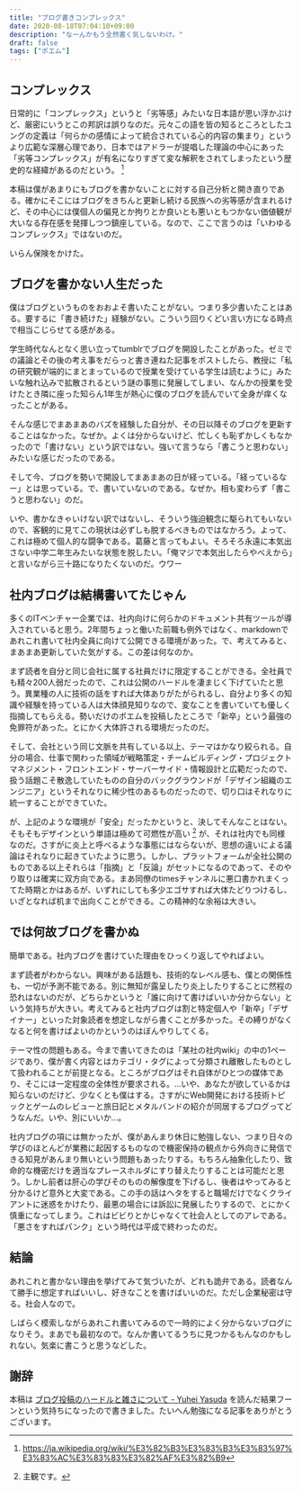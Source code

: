 ```yaml
---
title: "ブログ書きコンプレックス"
date: 2020-08-18T07:04:10+09:00
description: "なーんかもう全然書く気しないわけ。"
draft: false
tags: ["ポエム"]
---
```


## コンプレックス

日常的に「コンプレックス」というと「劣等感」みたいな日本語が思い浮かぶけど、厳密にいうとこの邦訳は誤りなのだ。元々この語を皆の知るところとしたユングの定義は「何らかの感情によって統合されている心的内容の集まり」というより広範な深層心理であり、日本ではアドラーが提唱した理論の中心にあった「劣等コンプレックス」が有名になりすぎて変な解釈をされてしまったという歴史的な経緯があるのだという。 [^1]

本稿は僕があまりにもブログを書かないことに対する自己分析と開き直りである。確かにそこにはブログをきちんと更新し続ける民族への劣等感が含まれるけど、その中心には僕個人の偏見とか拘りとか良いとも悪いともつかない価値観が大いなる存在感を発揮しつつ鎮座している。なので、ここで言うのは「いわゆるコンプレックス」ではないのだ。

いらん保険をかけた。

## ブログを書かない人生だった

僕はブログというものをおおよそ書いたことがない。つまり多少書いたことはある。要するに「書き続けた」経験がない。こういう回りくどい言い方になる時点で相当こじらせてる感がある。

学生時代なんとなく思い立ってtumblrでブログを開設したことがあった。ゼミでの議論とその後の考え事をだらっと書き連ねた記事をポストしたら、教授に「私の研究観が端的にまとまっているので授業を受けている学生は読むように」みたいな触れ込みで拡散されるという謎の事態に発展してしまい、なんかの授業を受けたとき隣に座った知らん1年生が熱心に僕のブログを読んでいて全身が痒くなったことがある。

そんな感じでまあまあのバズを経験した自分が、その日以降そのブログを更新することはなかった。なぜか。よくは分からないけど、忙しくも恥ずかしくもなかったので「書けない」という訳ではない。強いて言うなら「書こうと思わない」みたいな感じだったのである。

そして今、ブログを勢いで開設してまあまあの日が経っている。「経っているなー」とは思っている。で、書いていないのである。なぜか。相も変わらず「書こうと思わない」のだ。

いや、書かなきゃいけない訳ではないし、そういう強迫観念に駆られてもいないので、客観的に見てこの現状は必ずしも脱するべきものではなかろう。よって、これは極めて個人的な闘争である。葛藤と言ってもよい。そろそろ永遠に本気出さない中学二年生みたいな状態を脱したい。「俺マジで本気出したらやべえから」と言いながら三十路になりたくないのだ。ウワー

## 社内ブログは結構書いてたじゃん

多くのITベンチャー企業では、社内向けに何らかのドキュメント共有ツールが導入されていると思う。2年間ちょっと働いた前職も例外ではなく、markdownであれこれ書いて社内全員に向けて公開できる環境があった。で、考えてみると、まあまあ更新していた気がする。この差は何なのか。

まず読者を自分と同じ会社に属する社員だけに限定することができる。全社員でも精々200人弱だったので、これは公開のハードルを凄まじく下げていたと思う。異業種の人に技術の話をすれば大体ありがたがられるし、自分より多くの知識や経験を持っている人は大体顔見知りなので、変なことを書いていても優しく指摘してもらえる。勢いだけのポエムを投稿したところで「新卒」という最強の免罪符があった。とにかく大体許される環境だったのだ。

そして、会社という同じ文脈を共有している以上、テーマはかなり絞られる。自分の場合、仕事で関わった領域が戦略策定・チームビルディング・プロジェクトマネジメント・フロントエンド・サーバーサイド・情報設計と広範だったので、扱う話題こそ散逸していたものの自分のバックグラウンドが「デザイン組織のエンジニア」というそれなりに稀少性のあるものだったので、切り口はそれなりに統一することができていた。

が、上記のような環境が「安全」だったかというと、決してそんなことはない。そもそもデザインという単語は極めて可燃性が高い [^2] が、それは社内でも同様なのだ。さすがに炎上と呼べるような事態にはならないが、思想の違いによる議論はそれなりに起きていたように思う。しかし、プラットフォームが全社公開のものである以上それらは「指摘」と「反論」がセットになるのであって、そのやり取りは確実に双方向である。まあ同僚のtimesチャンネルに悪口書かれまくってた時期とかはあるが、いずれにしても多少エゴサすれば大体たどりつけるし、いざとなれば机まで出向くことができる。この精神的な余裕は大きい。

## では何故ブログを書かぬ

簡単である。社内ブログを書けていた理由をひっくり返してやればよい。

まず読者がわからない。興味がある話題も、技術的なレベル感も、僕との関係性も、一切が予測不能である。別に無知が露呈したり炎上したりすることに然程の恐れはないのだが、どちらかというと「誰に向けて書けばいいか分からない」という気持ちが大きい。考えてみると社内ブログは割と特定個人や「新卒」「デザイナー」といった対象読者を想定しながら書くことが多かった。その縛りがなくなると何を書けばよいのかというのはぼんやりしてくる。

テーマ性の問題もある。今まで書いてきたのは「某社の社内wiki」の中の1ページであり、僕が書く内容とはカテゴリ・タグによって分類され離散したものとして扱われることが前提となる。ところがブログはそれ自体がひとつの媒体であり、そこには一定程度の全体性が要求される。…いや、あなたが欲しているかは知らないのだけど、少なくとも僕はする。さすがにWeb開発における技術トピックとゲームのレビューと旅日記とメタルバンドの紹介が同居するブログってどうなんだ。いや、別にいいか…。

社内ブログの項には無かったが、僕があんまり休日に勉強しない、つまり日々の学びのほとんどが業務に起因するものなので機密保持の観点から外向きに発信できる知見があんまり無いという問題もあったりする。もちろん抽象化したり、致命的な機密だけを適当なプレースホルダにすり替えたりすることは可能だと思う。しかし前者は肝心の学びそのものの解像度を下げるし、後者はやってみると分かるけど意外と大変である。この手の話はヘタをすると職場だけでなくクライアントに迷惑をかけたり、最悪の場合には訴訟に発展したりするので、とにかく慎重になってしまう。これはビビりとかじゃなくて社会人としてのアレである。「悪さをすればパンク」という時代は平成で終わったのだ。

## 結論

あれこれと書かない理由を挙げてみて気づいたが、どれも詭弁である。読者なんて勝手に想定すればいいし、好きなことを書けばいいのだ。ただし企業秘密は守る。社会人なので。

しばらく模索しながらあれこれ書いてみるので一時的によく分からないブログになりそう。まあでも最初なので。なんか書いてるうちに見つかるもんなのかもしれない。気楽に書こうと思うなどした。

## 謝辞

本稿は [ブログ投稿のハードルと雑さについて - Yuhei Yasuda](https://yuheiy.com/20200817-zatsu) を読んだ結果フーンという気持ちになったので書きました。たいへん勉強になる記事をありがとうございます。

[^1]: https://ja.wikipedia.org/wiki/%E3%82%B3%E3%83%B3%E3%83%97%E3%83%AC%E3%83%83%E3%82%AF%E3%82%B9
[^2]: 主観です。
